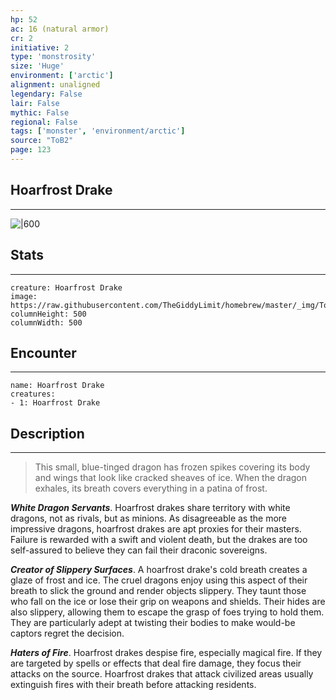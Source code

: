 ```yaml
---
hp: 52
ac: 16 (natural armor)
cr: 2
initiative: 2
type: 'monstrosity'    
size: 'Huge'
environment: ['arctic']
alignment: unaligned
legendary: False
lair: False
mythic: False
regional: False
tags: ['monster', 'environment/arctic']
source: "ToB2"
page: 123
---
```


## Hoarfrost Drake
---

![|600](https://raw.githubusercontent.com/TheGiddyLimit/homebrew/master/_img/ToB2/creature/Hoarfrost%20Drake.webp)

## Stats
---

```statblock
creature: Hoarfrost Drake
image: https://raw.githubusercontent.com/TheGiddyLimit/homebrew/master/_img/ToB2/creature/token/Hoarfrost%20Drake%20%28Token%29.png
columnHeight: 500
columnWidth: 500
```

## Encounter
---

```encounter-table
name: Hoarfrost Drake
creatures:
- 1: Hoarfrost Drake
```

## Description
---
>This small, blue-tinged dragon has frozen spikes covering its body and wings that look like cracked sheaves of ice. When the dragon exhales, its breath covers everything in a patina of frost.

**_White Dragon Servants_**. Hoarfrost drakes share territory with white dragons, not as rivals, but as minions. As disagreeable as the more impressive dragons, hoarfrost drakes are apt proxies for their masters. Failure is rewarded with a swift and violent death, but the drakes are too self-assured to believe they can fail their draconic sovereigns.

**_Creator of Slippery Surfaces_**. A hoarfrost drake's cold breath creates a glaze of frost and ice. The cruel dragons enjoy using this aspect of their breath to slick the ground and render objects slippery. They taunt those who fall on the ice or lose their grip on weapons and shields. Their hides are also slippery, allowing them to escape the grasp of foes trying to hold them. They are particularly adept at twisting their bodies to make would-be captors regret the decision.

**_Haters of Fire_**. Hoarfrost drakes despise fire, especially magical fire. If they are targeted by spells or effects that deal fire damage, they focus their attacks on the source. Hoarfrost drakes that attack civilized areas usually extinguish fires with their breath before attacking residents.






